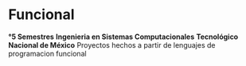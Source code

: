 # Funcional
**°5 Semestres**
**Ingenieria en Sistemas Computacionales**
**Tecnológico Nacional de México**
Proyectos hechos a partir de lenguajes de programacion funcional
